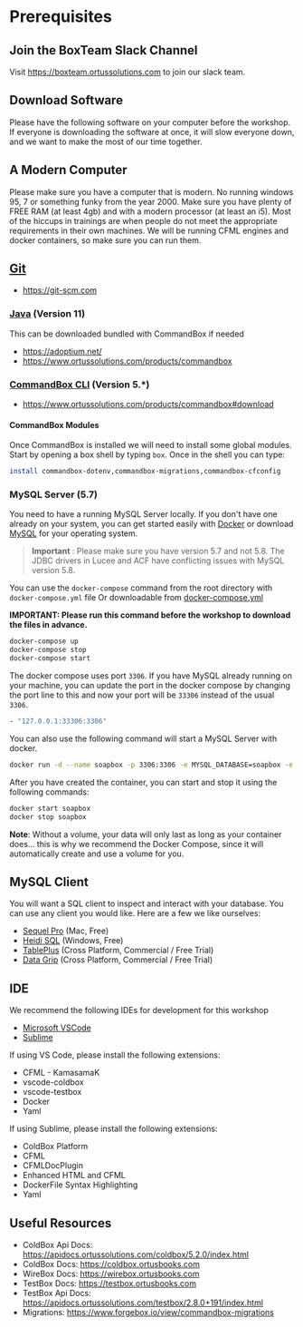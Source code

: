 # Prerequisites

## Join the BoxTeam Slack Channel

Visit https://boxteam.ortussolutions.com to join our slack team.

## Download Software

Please have the following software on your computer before the workshop. If everyone is downloading the software at once, it will slow everyone down, and we want to make the most of our time together.

## A Modern Computer

Please make sure you have a computer that is modern. No running windows 95, 7 or something funky from the year 2000.  Make sure you have plenty of FREE RAM (at least 4gb) and with a modern processor (at least an i5).  Most of the hiccups in trainings are when people do not meet the appropriate requirements in their own machines.  We will be running CFML engines and docker containers, so make sure you can run them.

## [Git](https://git-scm.com)

* https://git-scm.com

### [Java](https://adoptium.net/) (Version 11)

This can be downloaded bundled with CommandBox if needed

* https://adoptium.net/
* https://www.ortussolutions.com/products/commandbox

### [CommandBox CLI](https://www.ortussolutions.com/products/commandbox#download) (Version 5.\*)

* https://www.ortussolutions.com/products/commandbox#download

#### CommandBox Modules

Once CommandBox is installed we will need to install some global modules. Start by opening a box shell by typing `box`.  Once in the shell you can type:

```bash
install commandbox-dotenv,commandbox-migrations,commandbox-cfconfig
```

### MySQL Server (5.7)

You need to have a running MySQL Server locally.
If you don't have one already on your system, you can get started easily with
[Docker](https://www.docker.com/community-edition#/download) or download [MySQL](https://dev.mysql.com/downloads/mysql/) for your operating system.

> **Important** : Please make sure you have version 5.7 and not 5.8.  The JDBC drivers in Lucee and ACF have conflicting issues with MySQL version 5.8.

You can use the `docker-compose` command from the root directory with `docker-compose.yml` file
Or downloadable from [docker-compose.yml](https://gist.github.com/gpickin/e724fc54b0fff733e46dda318772dbc8)

**IMPORTANT: Please run this command before the workshop to download the files in advance.**

```bash
docker-compose up
docker-compose stop
docker-compose start
```

The docker compose uses port `3306`. If you have MySQL already running on your machine, you can update the port in the docker compose by changing the port line to this and now your port will be `33306` instead of the usual `3306`.

```bash
- "127.0.0.1:33306:3306"
```

You can also use the following command will start a MySQL Server with docker.

```bash
docker run -d --name soapbox -p 3306:3306 -e MYSQL_DATABASE=soapbox -e MYSQL_ROOT_PASSWORD=soapbox mysql:5.7
```

After you have created the container, you can start and stop it using the following commands:

```bash
docker start soapbox
docker stop soapbox
```

**Note**: Without a volume, your data will only last as long as your container does... this is why we recommend the Docker Compose, since it will automatically create and use a volume for you.

## MySQL Client

You will want a SQL client to inspect and interact with your database.
You can use any client you would like. Here are a few we like ourselves:

* [Sequel Pro](https://sequelpro.com) (Mac, Free)
* [Heidi SQL](https://www.heidisql.com) (Windows, Free)
* [TablePlus](https://tableplus.io/) (Cross Platform, Commercial / Free Trial)
* [Data Grip](https://www.jetbrains.com/datagrip/) (Cross Platform, Commercial / Free Trial)

## IDE

We recommend the following IDEs for development for this workshop

* [Microsoft VSCode](https://code.visualstudio.com/)
* [Sublime](https://www.sublimetext.com/)

If using VS Code, please install the following extensions:

* CFML - KamasamaK
* vscode-coldbox
* vscode-testbox
* Docker
* Yaml

If using Sublime, please install the following extensions:

* ColdBox Platform
* CFML
* CFMLDocPlugin
* Enhanced HTML and CFML
* DockerFile Syntax Highlighting
* Yaml

## Useful Resources

* ColdBox Api Docs: https://apidocs.ortussolutions.com/coldbox/5.2.0/index.html
* ColdBox Docs: https://coldbox.ortusbooks.com
* WireBox Docs: https://wirebox.ortusbooks.com
* TestBox Docs: https://testbox.ortusbooks.com
* TestBox Api Docs: https://apidocs.ortussolutions.com/testbox/2.8.0+191/index.html
* Migrations: https://www.forgebox.io/view/commandbox-migrations
